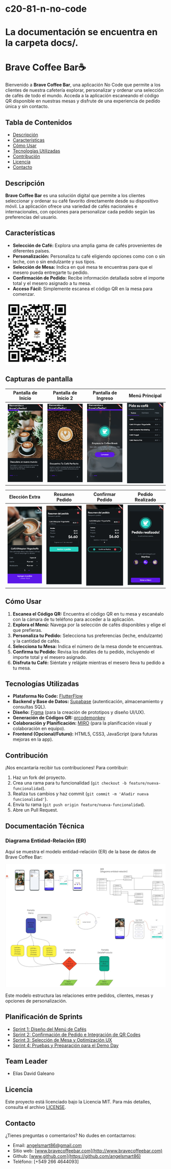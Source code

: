 # c20-81-n-no-code  
# La documentación se encuentra en la carpeta docs/.

# Brave Coffee Bar☕️

Bienvenido a **Brave Coffee Bar**, una aplicación No Code que permite a los clientes de nuestra cafetería explorar, personalizar y ordenar una selección de cafés de todo el mundo. Acceda a la aplicación escaneando el código QR disponible en nuestras mesas y disfrute de una experiencia de pedido única y sin contacto.

## Tabla de Contenidos

- [Descripción](#descripción)
- [Características](#características)
- [Cómo Usar](#cómo-usar)
- [Tecnologías Utilizadas](#tecnologías-utilizadas)
- [Contribución](#contribución)
- [Licencia](#licencia)
- [Contacto](#contacto)

## Descripción

**Brave Coffee Bar** es una solución digital que permite a los clientes seleccionar y ordenar su café favorito directamente desde su dispositivo móvil. La aplicación ofrece una variedad de cafés nacionales e internacionales, con opciones para personalizar cada pedido según las preferencias del usuario.

## Características

- **Selección de Café:** Explora una amplia gama de cafés provenientes de diferentes países.
- **Personalización:** Personaliza tu café eligiendo opciones como con o sin leche, con o sin endulzante y sus tipos.
- **Selección de Mesa:** Indica en qué mesa te encuentras para que el mesero pueda entregarte tu pedido.
- **Confirmación de Pedido:** Recibe información detallada sobre el importe total y el mesero asignado a tu mesa.
- **Acceso Fácil:** Simplemente escanea el código QR en la mesa para comenzar.
<img src="assets/qr-code.png " alt="QR Code" width="200" />

## Capturas de pantalla

| Pantalla de Inicio  | Pantalla de Inicio 2 | Pantalla de Ingreso  | Menú Principal       |
|---------------------|----------------------|----------------------|----------------------|
| <img src="assets/pantalla_inicio.png" width="200"> | <img src="assets/pantalla_inicio2.png" width="200"> | <img src="assets/pantalla_ingreso.png" width="200"> | <img src="assets/menu_principal.png" width="200"> |

| Elección Extra       | Resumen Pedido        | Confirmar Pedido     | Pedido Realizado     |
|----------------------|-----------------------|----------------------|----------------------|
| <img src="assets/eleccion_extra.png" width="200"> | <img src="assets/resumen_pedido.png" width="200"> | <img src="assets/confirmar_pedido.png" width="200"> | <img src="assets/pedido_realizado.png" width="200"> |


## Cómo Usar

1. **Escanea el Código QR:** Encuentra el código QR en tu mesa y escanéalo con la cámara de tu teléfono para acceder a la aplicación.
2. **Explora el Menú:** Navega por la selección de cafés disponibles y elige el que prefieras.
3. **Personaliza tu Pedido:** Selecciona tus preferencias (leche, endulzante) y la cantidad de cafés.
4. **Selecciona tu Mesa:** Indica el número de la mesa donde te encuentras.
5. **Confirma tu Pedido:** Revisa los detalles de tu pedido, incluyendo el importe total y el mesero asignado.
6. **Disfruta tu Café:** Siéntate y relájate mientras el mesero lleva tu pedido a tu mesa.

## Tecnologías Utilizadas

- **Plataforma No Code:** [FlutterFlow](https://flutterflow.io/)
- **Backend y Base de Datos:** [Supabase](https://supabase.com/) (autenticación, almacenamiento y consultas SQL).
- **Diseño:** [Figma](https://www.figma.com/) (para la creación de prototipos y diseño UI/UX).
- **Generación de Códigos QR:** [qrcodemonkey](https://www.qrcode-monkey.com/es/)
- **Colaboración y Planificación:** [MIRO](https://miro.com/) (para la planificación visual y colaboración en equipo).
- **Frontend (Opcional/Futuro):** HTML5, CSS3, JavaScript (para futuras mejoras en la app).
  
## Contribución

¡Nos encantaría recibir tus contribuciones! Para contribuir:

1. Haz un fork del proyecto.
2. Crea una rama para tu funcionalidad (`git checkout -b feature/nueva-funcionalidad`).
3. Realiza tus cambios y haz commit (`git commit -m 'Añadir nueva funcionalidad'`).
4. Envía tu rama (`git push origin feature/nueva-funcionalidad`).
5. Abre un Pull Request.

## Documentación Técnica

### Diagrama Entidad-Relación (ER)

Aquí se muestra el modelo entidad-relación (ER) de la base de datos de Brave Coffee Bar:

![Diagrama ER](docs/der_brave_coffeebar.jpg)

Este modelo estructura las relaciones entre pedidos, clientes, mesas y opciones de personalización.

## Planificación de Sprints

- [Sprint 1: Diseño del Menú de Cafés](docs/Sprint-1-Plan.md)
- [Sprint 2: Confirmación de Pedido e Integración de QR Codes](docs/Sprint-2-Plan.md)
- [Sprint 3: Selección de Mesa y Optimización UX](docs/Sprint-3-Plan.md)
- [Sprint 4: Pruebas y Preparación para el Demo Day](docs/Sprint-4-Plan.md)

## Team Leader

- Elías David Galeano

## Licencia

Este proyecto está licenciado bajo la Licencia MIT. Para más detalles, consulta el archivo [LICENSE](LICENSE).

## Contacto

¿Tienes preguntas o comentarios? No dudes en contactarnos:

- Email: [angelsmart86@gmail.com](mailto:angelsmart86@gmail.com)
- Sitio web: [www.bravecoffeebar.com](http://www.bravecoffeebar.com)
- Github: [www.github.com](https://github.com/angelsmart86)
- Teléfono: [+549 266 4644093]

